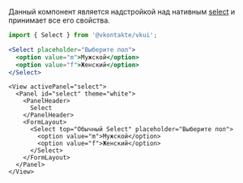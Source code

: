 Данный компонент является надстройкой над нативным [select](https://reactjs.org/docs/forms.html#the-select-tag) 
и принимает все его свойства.

```jsx static
import { Select } from '@vkontakte/vkui';

<Select placeholder="Выберите пол">
  <option value="m">Мужской</option>
  <option value="f">Женский</option>
</Select>
```

```
<View activePanel="select">
  <Panel id="select" theme="white">
    <PanelHeader>
      Select
    </PanelHeader>
    <FormLayout>
      <Select top="Обычный Select" placeholder="Выберите пол">
        <option value="m">Мужской</option>
        <option value="f">Женский</option>
      </Select>
    </FormLayout>
  </Panel>
</View>
```
